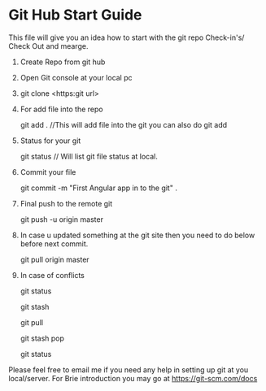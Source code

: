 # Git Hub Start Guide
This file will give you an idea how to start with the git repo
Check-in's/ Check Out and mearge.

1. Create Repo from git hub
2. Open Git console at your local pc
3. git clone <https:git url>
4. For add file into the repo

    git add . //This will add file into the git you can also do git add <File Name>
5. Status for your git

    git status // Will list git file status at local.
6. Commit your file

    git commit -m "First Angular app in to the git" .
7. Final push to the remote git

    git push -u origin master
8. In case u updated something at the git site then you need to do below before next commit.

    git pull origin master
9. In case of conflicts
 
    git status
  
    git stash
  
    git pull
  
    git stash pop
  
    git status

Please feel free to email me if you need any help in setting up git at you local/server.
For Brie introduction you may go at https://git-scm.com/docs
